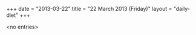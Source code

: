 +++
date = "2013-03-22"
title = "22 March 2013 (Friday)"
layout = "daily-diet"
+++

<p>&lt;no entries&gt;</p>